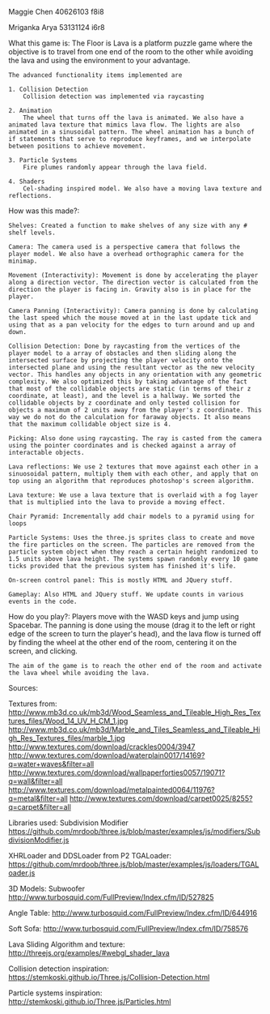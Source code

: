Maggie Chen
40626103
f8i8

Mriganka Arya
53131124
i6r8


What this game is:
	The Floor is Lava is a platform puzzle game where the objective is to travel from one end of the room to the other while avoiding the lava and using the environment to your advantage.

	The advanced functionality items implemented are

	1. Collision Detection
		Collision detection was implemented via raycasting
	
	2. Animation
		The wheel that turns off the lava is animated. We also have a animated lava texture that mimics lava flow. The lights are also animated in a sinusoidal pattern. The wheel animation has a bunch of if statements that serve to reproduce keyframes, and we interpolate between positions to achieve movement. 

	3. Particle Systems
		Fire plumes randomly appear through the lava field.

	4. Shaders
		Cel-shading inspired model. We also have a moving lava texture and reflections. 

How was this made?:
	
	Shelves: Created a function to make shelves of any size with any # shelf levels. 

	Camera: The camera used is a perspective camera that follows the player model. We also have a overhead orthographic camera for the minimap.

	Movement (Interactivity): Movement is done by accelerating the player along a direction vector. The direction vector is calculated from the direction the player is facing in. Gravity also is in place for the player.

	Camera Panning (Interactivity): Camera panning is done by calculating the last speed which the mouse moved at in the last update tick and using that as a pan velocity for the edges to turn around and up and down.

	Collision Detection: Done by raycasting from the vertices of the player model to a array of obstacles and then sliding along the intersected surface by projecting the player velocity onto the intersected plane and using the resultant vector as the new velocity vector. This handles any objects in any orientation with any geometric complexity. We also optimized this by taking advantage of the fact that most of the collidable objects are static (in terms of their z coordinate, at least), and the level is a hallway. We sorted the collidable objects by z coordinate and only tested collision for objects a maximum of 2 units away from the player's z coordinate. This way we do not do the calculation for faraway objects. It also means that the maximum collidable object size is 4. 

	Picking: Also done using raycasting. The ray is casted from the camera using the pointer coordinates and is checked against a array of interactable objects.

	Lava reflections: We use 2 textures that move against each other in a sinuosoidal pattern, multiply them with each other, and apply that on top using an algorithm that reproduces photoshop's screen algorithm.

	Lava texture: We use a lava texture that is overlaid with a fog layer that is multiplied into the lava to provide a moving effect.

	Chair Pyramid: Incrementally add chair models to a pyramid using for loops

	Particle Systems: Uses the three.js sprites class to create and move the fire particles on the screen. The particles are removed from the particle system object when they reach a certain height randomized to 1.5 units above lava height. The systems spawn randomly every 10 game ticks provided that the previous system has finished it's life.

	On-screen control panel: This is mostly HTML and JQuery stuff.

	Gameplay: Also HTML and JQuery stuff. We update counts in various events in the code. 


How do you play?:
	Players move with the WASD keys and jump using Spacebar. The panning is done using the mouse (drag it to the left or right edge of the screen to turn the player's head), and the lava flow is turned off by finding the wheel at the other end of the room, centering it on the screen, and clicking. 

	The aim of the game is to reach the other end of the room and activate the lava wheel while avoiding the lava.


Sources:

Textures from:
http://www.mb3d.co.uk/mb3d/Wood_Seamless_and_Tileable_High_Res_Textures_files/Wood_14_UV_H_CM_1.jpg
http://www.mb3d.co.uk/mb3d/Marble_and_Tiles_Seamless_and_Tileable_High_Res_Textures_files/marble_1.jpg
http://www.textures.com/download/crackles0004/3947
http://www.textures.com/download/waterplain0017/14169?q=water+waves&filter=all
http://www.textures.com/download/wallpaperforties0057/19071?q=wall&filter=all
http://www.textures.com/download/metalpainted0064/11976?q=metal&filter=all
http://www.textures.com/download/carpet0025/8255?q=carpet&filter=all

Libraries used:
Subdivision Modifier
https://github.com/mrdoob/three.js/blob/master/examples/js/modifiers/SubdivisionModifier.js

XHRLoader and DDSLoader from P2
TGALoader:
https://github.com/mrdoob/three.js/blob/master/examples/js/loaders/TGALoader.js

3D Models:
Subwoofer
http://www.turbosquid.com/FullPreview/Index.cfm/ID/527825

Angle Table:
http://www.turbosquid.com/FullPreview/Index.cfm/ID/644916

Soft Sofa:
http://www.turbosquid.com/FullPreview/Index.cfm/ID/758576

Lava Sliding Algorithm and texture:
http://threejs.org/examples/#webgl_shader_lava

Collision detection inspiration:
https://stemkoski.github.io/Three.js/Collision-Detection.html

Particle systems inspiration:
http://stemkoski.github.io/Three.js/Particles.html
